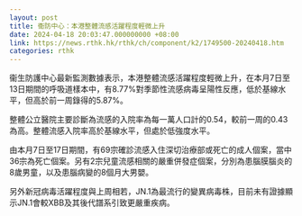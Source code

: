 ```yaml
---
layout: post
title: 衞防中心：本港整體流感活躍程度輕微上升
date: 2024-04-18 20:03:47.000000000 +08:00
link: https://news.rthk.hk/rthk/ch/component/k2/1749500-20240418.htm
categories: rthk
---
```


衞生防護中心最新監測數據表示，本港整體流感活躍程度輕微上升，在本月7日至13日期間的呼吸道樣本中，有8.77%對季節性流感病毒呈陽性反應，低於基線水平，但高於前一周錄得的5.87%。

整體公立醫院主要診斷為流感的入院率為每一萬人口計的0.54，較前一周的0.43為高。整體流感入院率高於基線水平，但處於低強度水平。

由本月7日至17日期間，有69宗確診流感入住深切治療部或死亡的成人個案，當中36宗為死亡個案。另有2宗兒童流感相關的嚴重併發症個案，分別為患腦膜腦炎的8歲男童，以及患腦病變的8個月大男嬰。

另外新冠病毒活躍程度與上周相若，JN.1為最流行的變異病毒株，目前未有證據顯示JN.1會較XBB及其後代譜系引致更嚴重疾病。
